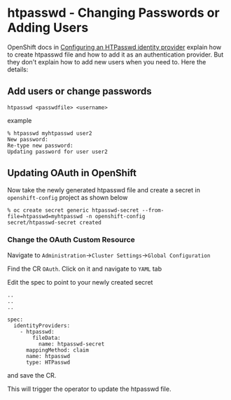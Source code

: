 # htpasswd - Changing Passwords or Adding Users

OpenShift docs in [Configuring an HTPasswd identity provider](https://docs.openshift.com/container-platform/4.2/authentication/identity_providers/configuring-htpasswd-identity-provider.html) explain how to create htpasswd file and how to add it as an authentication provider. But they don't explain how to add new users when you need to. Here the details:

## Add users or change passwords

```htpasswd <passwdfile> <username>```

example

```
% htpasswd myhtpasswd user2   
New password: 
Re-type new password: 
Updating password for user user2
```

## Updating OAuth in OpenShift

Now take the newly generated htpasswd file and create a secret in `openshift-config` project as shown below

```
% oc create secret generic htpasswd-secret --from-file=htpasswd=myhtpasswd -n openshift-config
secret/htpasswd-secret created
```

### Change the OAuth Custom Resource

Navigate to `Administration`->`Cluster Settings`->`Global Configuration`

Find the CR `OAuth`. Click on it and  navigate to `YAML` tab

Edit the spec to point to your newly created secret

```
..
..
..

spec:
  identityProviders:
    - htpasswd:
        fileData:
          name: htpasswd-secret
      mappingMethod: claim
      name: htpasswd
      type: HTPasswd
```

and save the CR.

This will trigger the operator to update the htpasswd file.